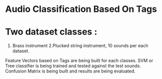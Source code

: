 # Audio Classification Based On Tags

 # Two dataset classes : 
 1. Brass instrument
 2.Plucked string instrument, 10 sounds per each dataset.
 
 Feature Vectors based on Tags are being built for each classes. SVM or Tree classifier is being trained and tested
 against the test sounds. Confusion Matrix is being built and results are being evaluated.
 
